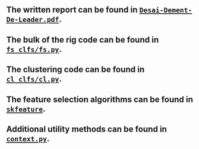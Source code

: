 ## The written report can be found in [`Desai-Dement-De-Leader.pdf`](Desai-Dement-De-Leader.pdf).

## The bulk of the rig code can be found in [`fs_clfs/fs.py`](https://github.com/Timothy-Dement/CodeSmellsClassifiers/blob/forest/fs_clfs/fs.py).

## The clustering code can be found in [`cl_clfs/cl.py`](https://github.com/Timothy-Dement/CodeSmellsClassifiers/blob/forest/cl_clfs/cl.py).

## The feature selection algorithms can be found in [`skfeature`](skfeature).

## Additional utility methods can be found in [`context.py`](context.py).